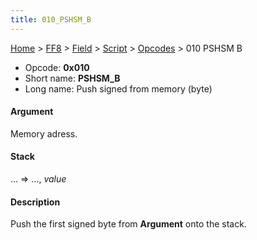```yaml
---
title: 010_PSHSM_B
---
```


[Home](../../../../index.md) > [FF8](../../../../FF8.md) > [Field](../../../Field.md) > [Script](../../Script.md) > [Opcodes](../Opcodes.md) > 010 PSHSM B

-   Opcode: **0x010**
-   Short name: **PSHSM\_B**
-   Long name: Push signed from memory (byte)

#### Argument

Memory adress.

#### Stack

... =&gt; ..., *value*

#### Description

Push the first signed byte from **Argument** onto the stack.
